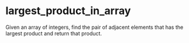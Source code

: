 # largest_product_in_array

Given an array of integers, find the pair of adjacent elements that has the largest product and return that product.
